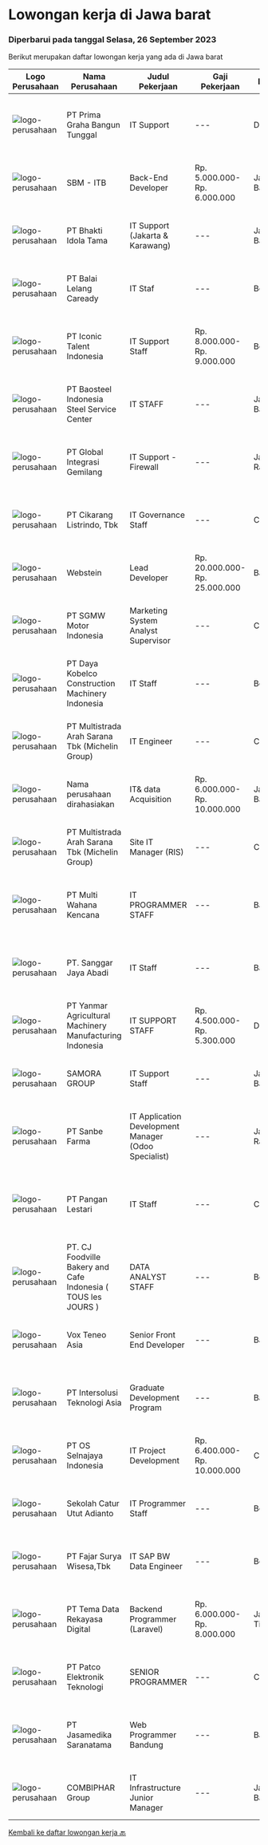 
  # Lowongan kerja di Jawa barat

  ### Diperbarui pada tanggal Selasa, 26 September 2023

  Berikut merupakan daftar lowongan kerja yang ada di Jawa barat

  |Logo Perusahaan | Nama Perusahaan | Judul Pekerjaan | Gaji Pekerjaan | Lokasi | Deskripsi | Tanggal diunggah | Pranala |
  | -------------- | --------------- | --------------- | --------- | --------- | -------------- | ------- | ----------- |
  |![logo-perusahaan](https://image-service-cdn.seek.com.au/8f4e613c6a60f7a2b573381aa12b7c4a8dfdc6e0/ee4dce1061f3f616224767ad58cb2fc751b8d2dc)|PT Prima Graha Bangun Tunggal|IT Support|---|Depok|Deskripsi Pekerjaan : Mampu menganalisa masalah dan berkomunikasi dengan baik Paham mengenai Trouble Shooting Hardware komputer dan system operasi...|Kamis, 21 September 2023|https://www.jobstreet.co.id/id/job/it-support-4477519?token=0~c232e270-d246-44af-aba8-1c949a675e24&sectionRank=1&jobId=jobstreet-id-job-4477519|
|![logo-perusahaan](https://image-service-cdn.seek.com.au/f4652ecb3cb813daf8492980c75a562988e720c1/ee4dce1061f3f616224767ad58cb2fc751b8d2dc)|SBM - ITB|Back-End Developer|Rp. 5.000.000-Rp. 6.000.000|Jawa Barat|Persyaratan: Pendidikan Minimal D3 Jurusan Teknik Informatika, Sistem Informasi atau bidang terkait Memiliki pengalaman bekerja minimal 1 tahun sesuai...|Senin, 25 September 2023|https://www.jobstreet.co.id/id/job/back-end-developer-4479426?token=0~c232e270-d246-44af-aba8-1c949a675e24&sectionRank=2&jobId=jobstreet-id-job-4479426|
|![logo-perusahaan](https://image-service-cdn.seek.com.au/5dd9cc767fa4eab9dbf1deb441e1a67386c9f7ed/ee4dce1061f3f616224767ad58cb2fc751b8d2dc)|PT Bhakti Idola Tama|IT Support (Jakarta & Karawang)|---|Jakarta Barat|Persyaratan: Pendidikan minimal D1 Informatika Fresh Graduate atau berpengalam 1 tahun lebih diutamakan Suatu nilai plus bila menguasai konfigurasi...|Selasa, 26 September 2023|https://www.jobstreet.co.id/id/job/it-support-jakarta-karawang-4480645?token=0~c232e270-d246-44af-aba8-1c949a675e24&sectionRank=3&jobId=jobstreet-id-job-4480645|
|![logo-perusahaan](https://image-service-cdn.seek.com.au/1d54b9315fe3a804acc4d74f391ab551271bdd42/ee4dce1061f3f616224767ad58cb2fc751b8d2dc)|PT Balai Lelang Caready|IT Staf|---|Bekasi|Responsibilities : Analyzing, diagnosing and installation to serveral area including desktop hardware, operating system, application software, network...|Senin, 25 September 2023|https://www.jobstreet.co.id/id/job/it-staf-4480000?token=0~c232e270-d246-44af-aba8-1c949a675e24&sectionRank=4&jobId=jobstreet-id-job-4480000|
|![logo-perusahaan](https://image-service-cdn.seek.com.au/f5b5f929f9bdb5a01fc793ad27c3e2d43ee966b9/ee4dce1061f3f616224767ad58cb2fc751b8d2dc)|PT Iconic Talent Indonesia|IT Support Staff|Rp. 8.000.000-Rp. 9.000.000|Bekasi|Job DescriptionTechnical Support is responsible but not limited for:- answering, commenting and replying to any IT-related inquiries, - monitor and...|Senin, 25 September 2023|https://www.jobstreet.co.id/id/job/it-support-staff-4480524?token=0~c232e270-d246-44af-aba8-1c949a675e24&sectionRank=5&jobId=jobstreet-id-job-4480524|
|![logo-perusahaan](https://image-service-cdn.seek.com.au/543e3148fa934c02c2e1b209147478d415134540/ee4dce1061f3f616224767ad58cb2fc751b8d2dc)|PT Baosteel Indonesia Steel Service Center|IT STAFF|---|Jawa Barat|Position Summary :Responsible for the procurement of goods and services that support all operational activities of the office and maintain the...|Senin, 25 September 2023|https://www.jobstreet.co.id/id/job/it-staff-4480278?token=0~c232e270-d246-44af-aba8-1c949a675e24&sectionRank=6&jobId=jobstreet-id-job-4480278|
|![logo-perusahaan](https://i.ibb.co/sqvTCh9/112815900-stock-vector-no-image-available-icon-flat-vector.webp)|PT Global Integrasi Gemilang|IT Support - Firewall|---|Jakarta Raya|Persyaratan Memastikan Semua Komputer Perusahaan Normal Memastikan Semua Komputer Terhubung ke Jaringan Memastikan Seluruh Aplikasi Berjalan Lancar...|Senin, 25 September 2023|https://www.jobstreet.co.id/id/job/it-support-firewall-4479722?token=0~c232e270-d246-44af-aba8-1c949a675e24&sectionRank=7&jobId=jobstreet-id-job-4479722|
|![logo-perusahaan](https://image-service-cdn.seek.com.au/5e97aa64049cf0d8c1eeff8b2e6f20fdcd805fb4/ee4dce1061f3f616224767ad58cb2fc751b8d2dc)|PT Cikarang Listrindo, Tbk|IT Governance Staff|---|Cikarang|Candidate must possess at least Diploma, Bachelor's Degree in IT Software 3 years experience IT Governance : COBIT, ITIL, ISO27001 Have one of above...|Senin, 25 September 2023|https://www.jobstreet.co.id/id/job/it-governance-staff-4479645?token=0~c232e270-d246-44af-aba8-1c949a675e24&sectionRank=8&jobId=jobstreet-id-job-4479645|
|![logo-perusahaan](https://image-service-cdn.seek.com.au/2dd747d4a4fc16d0e41b0f0897fe57e8377c6bbd/ee4dce1061f3f616224767ad58cb2fc751b8d2dc)|Webstein|Lead Developer|Rp. 20.000.000-Rp. 25.000.000|Bali|Who we areWebstein is a small web development agency who are committed to enhancing the digital footprint of small businesses. Who we’re looking...|Senin, 25 September 2023|https://www.jobstreet.co.id/id/job/lead-developer-4479650?token=0~c232e270-d246-44af-aba8-1c949a675e24&sectionRank=9&jobId=jobstreet-id-job-4479650|
|![logo-perusahaan](https://image-service-cdn.seek.com.au/bc6f0776fa6e85a8ab92a104ca05f63549ffac4f/ee4dce1061f3f616224767ad58cb2fc751b8d2dc)|PT SGMW Motor Indonesia|Marketing System Analyst Supervisor|---|Cikarang|Job Description: Bachelor's degree in computer science or a related IT field is often required Prior experience as a systems analyst or in a similar...|Senin, 25 September 2023|https://www.jobstreet.co.id/id/job/marketing-system-analyst-supervisor-4479687?token=0~c232e270-d246-44af-aba8-1c949a675e24&sectionRank=10&jobId=jobstreet-id-job-4479687|
|![logo-perusahaan](https://image-service-cdn.seek.com.au/108928814f07b117a8ca5232499f6f6881e777b0/ee4dce1061f3f616224767ad58cb2fc751b8d2dc)|PT Daya Kobelco Construction Machinery Indonesia|IT Staff|---|Bekasi|QUALIFICATION: Age max. 35 years old Graduated min a bachelor’s in informatic technology/computer science. Fluent in spoken and written English (B2)....|Jumat, 22 September 2023|https://www.jobstreet.co.id/id/job/it-staff-4478543?token=0~c232e270-d246-44af-aba8-1c949a675e24&sectionRank=11&jobId=jobstreet-id-job-4478543|
|![logo-perusahaan](https://image-service-cdn.seek.com.au/c63def6c0b39f52405051b63aabc2572a93dcdd5/ee4dce1061f3f616224767ad58cb2fc751b8d2dc)|PT Multistrada Arah Sarana Tbk (Michelin Group)|IT Engineer|---|Cikarang|MISSION:Maintain and supervise operations of the infrastructure and equipment of the site, participate in implementations or evolutions of...|Selasa, 19 September 2023|https://www.jobstreet.co.id/id/job/it-engineer-4473731?token=0~c232e270-d246-44af-aba8-1c949a675e24&sectionRank=12&jobId=jobstreet-id-job-4473731|
|![logo-perusahaan](https://i.ibb.co/sqvTCh9/112815900-stock-vector-no-image-available-icon-flat-vector.webp)|Nama perusahaan dirahasiakan|IT& data Acquisition|Rp. 6.000.000-Rp. 10.000.000|Jawa Barat|Menginplementasikan/menerapkan IOT (Internet Of Things) untuk akuisisi data operasional WTP &amp; WWTP secara online Memahami system otomatisasi...|Jumat, 22 September 2023|https://www.jobstreet.co.id/id/job/it-data-acquisition-4475187?token=0~c232e270-d246-44af-aba8-1c949a675e24&sectionRank=13&jobId=jobstreet-id-job-4475187|
|![logo-perusahaan](https://image-service-cdn.seek.com.au/c63def6c0b39f52405051b63aabc2572a93dcdd5/ee4dce1061f3f616224767ad58cb2fc751b8d2dc)|PT Multistrada Arah Sarana Tbk (Michelin Group)|Site IT Manager (RIS)|---|Cikarang|MISSION:Manage the availability, the technical performance of IS functions allocated to a site (server, network, server room, PC, applications,...|Selasa, 19 September 2023|https://www.jobstreet.co.id/id/job/site-it-manager-ris-4473724?token=0~c232e270-d246-44af-aba8-1c949a675e24&sectionRank=14&jobId=jobstreet-id-job-4473724|
|![logo-perusahaan](https://image-service-cdn.seek.com.au/8a21d582e50f0d132f214ae36bd88b23e5a42b73/ee4dce1061f3f616224767ad58cb2fc751b8d2dc)|PT Multi Wahana Kencana|IT PROGRAMMER STAFF|---|Bandung|Deskripsi pekerjaan: Menerima, memprioritaskan, dan menyelesaikan permintaan bantuan IT. Instalasi dan software maintenance. Membuat aplikasi baik itu...|Sabtu, 23 September 2023|https://www.jobstreet.co.id/id/job/it-programmer-staff-4475839?token=0~c232e270-d246-44af-aba8-1c949a675e24&sectionRank=15&jobId=jobstreet-id-job-4475839|
|![logo-perusahaan](https://image-service-cdn.seek.com.au/fc1f0c3b6ec8e12c5e87ab77dc61c8fd1299b8db/ee4dce1061f3f616224767ad58cb2fc751b8d2dc)|PT. Sanggar Jaya Abadi|IT Staff|---|Bandung|Menganalisa sistem /database Develop Sistem yang akan atau sedang berjalan Bertanggung jawab terhadap permasalahan jaringan internet Memastikan server...|Kamis, 21 September 2023|https://www.jobstreet.co.id/id/job/it-staff-4477523?token=0~c232e270-d246-44af-aba8-1c949a675e24&sectionRank=16&jobId=jobstreet-id-job-4477523|
|![logo-perusahaan](https://image-service-cdn.seek.com.au/f40ca93ea3b3db5732bcf856f37bf0e21211d904/ee4dce1061f3f616224767ad58cb2fc751b8d2dc)|PT Yanmar Agricultural Machinery Manufacturing Indonesia|IT SUPPORT STAFF|Rp. 4.500.000-Rp. 5.300.000|Depok|·    Minimum Graduate from Vocational High School/ SMK or Bachelor Degree, majoring computer software;·    Computer skills, software &amp; Hardware is...|Selasa, 19 September 2023|https://www.jobstreet.co.id/id/job/it-support-staff-4473709?token=0~c232e270-d246-44af-aba8-1c949a675e24&sectionRank=17&jobId=jobstreet-id-job-4473709|
|![logo-perusahaan](https://image-service-cdn.seek.com.au/8ee8703249293872f025649d857e6f7150f60f96/ee4dce1061f3f616224767ad58cb2fc751b8d2dc)|SAMORA GROUP|IT Support Staff|---|Jawa Barat|Melakukan pengembangan dan memonitor operasional Network dan Server Pengolahan terhadap Hardware, Software dan perangkat Telekomunikasi serta...|Rabu, 20 September 2023|https://www.jobstreet.co.id/id/job/it-support-staff-4476166?token=0~c232e270-d246-44af-aba8-1c949a675e24&sectionRank=18&jobId=jobstreet-id-job-4476166|
|![logo-perusahaan](https://image-service-cdn.seek.com.au/6d60d1bb470f6f3bdb9b3bb0bb3c41a3a5d98b9d/ee4dce1061f3f616224767ad58cb2fc751b8d2dc)|PT Sanbe Farma|IT Application Development Manager (Odoo Specialist)|---|Jakarta Raya|Syarat Jabatan : Pendidikan minimal Sarjana Informatika dari Universitas Terkemuka Usia maksimal 40 tahun Memahami dan menguasai perangkat lunak...|Jumat, 22 September 2023|https://www.jobstreet.co.id/id/job/it-application-development-manager-odoo-specialist-4478351?token=0~c232e270-d246-44af-aba8-1c949a675e24&sectionRank=19&jobId=jobstreet-id-job-4478351|
|![logo-perusahaan](https://image-service-cdn.seek.com.au/548edc0d3dbc305829ae7bb2f0f71783e54f3170/ee4dce1061f3f616224767ad58cb2fc751b8d2dc)|PT Pangan Lestari|IT Staff|---|Cikarang|Menganalisis akar penyebab gangguan operasional dan memberikan solusi. Mengembangkan tindakan pencegahan dan mendokumentasikan prosedur penyelesaian...|Rabu, 20 September 2023|https://www.jobstreet.co.id/id/job/it-staff-4475615?token=0~c232e270-d246-44af-aba8-1c949a675e24&sectionRank=20&jobId=jobstreet-id-job-4475615|
|![logo-perusahaan](https://image-service-cdn.seek.com.au/25647efbe56d8431813e01cc7b6c1727e49f6b11/ee4dce1061f3f616224767ad58cb2fc751b8d2dc)|PT. CJ Foodville Bakery and Cafe Indonesia ( TOUS les JOURS )|DATA ANALYST STAFF|---|Bekasi|Kualifikasi : Pendidikan min. SMU/SMK/STM/D3/S1 (Tehnik Informatika, Matematika, Statistika) Memiliki pengalaman di perusahaan F&amp;B/Pabrik sebagai...|Kamis, 21 September 2023|https://www.jobstreet.co.id/id/job/data-analyst-staff-4476552?token=0~c232e270-d246-44af-aba8-1c949a675e24&sectionRank=21&jobId=jobstreet-id-job-4476552|
|![logo-perusahaan](https://image-service-cdn.seek.com.au/e65998196837897d914a924c84c491bf1929b312/ee4dce1061f3f616224767ad58cb2fc751b8d2dc)|Vox Teneo Asia|Senior Front End Developer|---|Bandung|General Requirement Candidate must possess at least Bachelor's Degree in Computer Science/Information Technology or equivalent. Required...|Senin, 25 September 2023|https://www.jobstreet.co.id/id/job/senior-front-end-developer-4479946?token=0~c232e270-d246-44af-aba8-1c949a675e24&sectionRank=22&jobId=jobstreet-id-job-4479946|
|![logo-perusahaan](https://image-service-cdn.seek.com.au/f715d3e393651de2fe5a9214d72612dd30f629b2/ee4dce1061f3f616224767ad58cb2fc751b8d2dc)|PT Intersolusi Teknologi Asia|Graduate Development Program|---|Bandung|RESPONSIBILITIES: Will be train as developer for 3 or 4 months. REQUIREMENTS: Good understanding in logic and algorithm Have knowledge in Object...|Jumat, 22 September 2023|https://www.jobstreet.co.id/id/job/graduate-development-program-4478014?token=0~c232e270-d246-44af-aba8-1c949a675e24&sectionRank=23&jobId=jobstreet-id-job-4478014|
|![logo-perusahaan](https://image-service-cdn.seek.com.au/975456fbbdbfbdc066c90c0744fc2601c3f8f600/ee4dce1061f3f616224767ad58cb2fc751b8d2dc)|PT OS Selnajaya Indonesia|IT Project Development|Rp. 6.400.000-Rp. 10.000.000|Cikarang|[ URGENT HIRING !! ]Our Client from Manufacture Industry is looking for IT Project Development based in with the details:Job Description:- Designing...|Kamis, 21 September 2023|https://www.jobstreet.co.id/id/job/it-project-development-4476454?token=0~c232e270-d246-44af-aba8-1c949a675e24&sectionRank=24&jobId=jobstreet-id-job-4476454|
|![logo-perusahaan](https://image-service-cdn.seek.com.au/7de0b95f3c8d896f2e75eaa27a79ab6f8f05bf7d/ee4dce1061f3f616224767ad58cb2fc751b8d2dc)|Sekolah Catur Utut Adianto|IT Programmer Staff|---|Bekasi|WE'RE HIRING!!!Kualifikasi- Pendidikan min. D3 jurusan Teknik Informatika / Sistem Informasi- Pengalaman minimal 1 tahun (fresh graduate are welcome)-...|Rabu, 20 September 2023|https://www.jobstreet.co.id/id/job/it-programmer-staff-4474598?token=0~c232e270-d246-44af-aba8-1c949a675e24&sectionRank=25&jobId=jobstreet-id-job-4474598|
|![logo-perusahaan](https://image-service-cdn.seek.com.au/c6b04c883416062f367f9c49187755f94cae4ce3/ee4dce1061f3f616224767ad58cb2fc751b8d2dc)|PT Fajar Surya Wisesa,Tbk|IT SAP BW Data Engineer|---|Bekasi|Responsible in collecting, storing and analyzing huge sets of data Perform BW system configuration. Partake in System Integration Test and User...|Rabu, 20 September 2023|https://www.jobstreet.co.id/id/job/it-sap-bw-data-engineer-4475873?token=0~c232e270-d246-44af-aba8-1c949a675e24&sectionRank=26&jobId=jobstreet-id-job-4475873|
|![logo-perusahaan](https://image-service-cdn.seek.com.au/892921b049b28299247df21da93e23519e92cfe2/ee4dce1061f3f616224767ad58cb2fc751b8d2dc)|PT Tema Data Rekayasa Digital|Backend Programmer (Laravel)|Rp. 6.000.000-Rp. 8.000.000|Jakarta Timur|We are seeking talent of Laravel Programmer to support our eCommerce, Games and Video StreamingProjects Technical Requirement: Strong with REST API...|Minggu, 24 September 2023|https://www.jobstreet.co.id/id/job/backend-programmer-laravel-4479072?token=0~c232e270-d246-44af-aba8-1c949a675e24&sectionRank=27&jobId=jobstreet-id-job-4479072|
|![logo-perusahaan](https://image-service-cdn.seek.com.au/46135da303889e6c27ceea1a4ccd67c78d23ba47/ee4dce1061f3f616224767ad58cb2fc751b8d2dc)|PT Patco Elektronik Teknologi|SENIOR PROGRAMMER|---|Cikarang|We are electronics manufacturing company located in Cikarang Barat-Bekasi, West Java, and are looking for qualified candidate :SENIOR PROGRAMMER(...|Rabu, 20 September 2023|https://www.jobstreet.co.id/id/job/senior-programmer-4475847?token=0~c232e270-d246-44af-aba8-1c949a675e24&sectionRank=28&jobId=jobstreet-id-job-4475847|
|![logo-perusahaan](https://image-service-cdn.seek.com.au/7cdc071d90abd96b4cf7706a1694f0662aa509a1/ee4dce1061f3f616224767ad58cb2fc751b8d2dc)|PT Jasamedika Saranatama|Web Programmer Bandung|---|Bandung|Kualifikasi: Pendidikan D3 atau S1 (Teknik Informatika/Manajemen Informatika/Sistem Informatika/Teknik Komputer) Memiliki pengalaman minimal selama 2...|Jumat, 22 September 2023|https://www.jobstreet.co.id/id/job/web-programmer-bandung-4478633?token=0~c232e270-d246-44af-aba8-1c949a675e24&sectionRank=29&jobId=jobstreet-id-job-4478633|
|![logo-perusahaan](https://image-service-cdn.seek.com.au/a075fbb3deb0dc6f37c3d7b124968dd746422cc6/ee4dce1061f3f616224767ad58cb2fc751b8d2dc)|COMBIPHAR Group|IT Infrastructure Junior Manager|---|Jawa Barat|Minimal Persyaratan: Minimal S1 Sistem Informasi/Teknik Informatika. Memiliki pengalaman sebagai IT Infrastruktur Senior Supervisor di perusahaan...|Senin, 18 September 2023|https://www.jobstreet.co.id/id/job/it-infrastructure-junior-manager-4473165?token=0~c232e270-d246-44af-aba8-1c949a675e24&sectionRank=30&jobId=jobstreet-id-job-4473165|


  [Kembali ke daftar lowongan kerja 🔙](../README.md#daftar-lowongan-kerja)
  